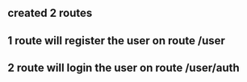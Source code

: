 ## created 2 routes
## 1 route will register the user on route /user 
## 2 route will login the user on route /user/auth
